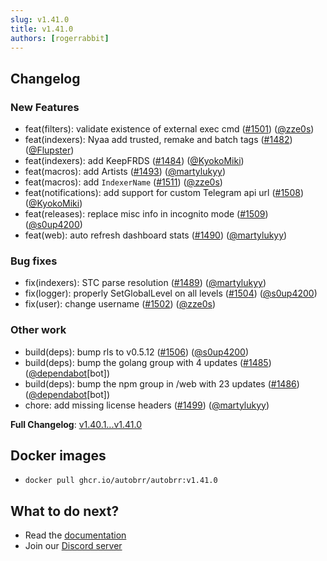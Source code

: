 ```yaml
---
slug: v1.41.0
title: v1.41.0
authors: [rogerrabbit]
---
```


## Changelog

### New Features

- feat(filters): validate existence of external exec cmd ([#1501](https://github.com/autobrr/autobrr/pull/1501)) ([@zze0s](https://github.com/zze0s))
- feat(indexers): Nyaa add trusted, remake and batch tags ([#1482](https://github.com/autobrr/autobrr/pull/1482)) ([@Flupster](https://github.com/Flupster))
- feat(indexers): add KeepFRDS ([#1484](https://github.com/autobrr/autobrr/pull/1484)) ([@KyokoMiki](https://github.com/KyokoMiki))
- feat(macros): add Artists ([#1493](https://github.com/autobrr/autobrr/pull/1493)) ([@martylukyy](https://github.com/martylukyy))
- feat(macros): add `IndexerName` ([#1511](https://github.com/autobrr/autobrr/pull/1511)) ([@zze0s](https://github.com/zze0s))
- feat(notifications): add support for custom Telegram api url ([#1508](https://github.com/autobrr/autobrr/pull/1508)) ([@KyokoMiki](https://github.com/KyokoMiki))
- feat(releases): replace misc info in incognito mode ([#1509](https://github.com/autobrr/autobrr/pull/1509)) ([@s0up4200](https://github.com/s0up4200))
- feat(web): auto refresh dashboard stats ([#1490](https://github.com/autobrr/autobrr/pull/1490)) ([@martylukyy](https://github.com/martylukyy))

### Bug fixes

- fix(indexers): STC parse resolution ([#1489](https://github.com/autobrr/autobrr/pull/1489)) ([@martylukyy](https://github.com/martylukyy))
- fix(logger): properly SetGlobalLevel on all levels ([#1504](https://github.com/autobrr/autobrr/pull/1504)) ([@s0up4200](https://github.com/s0up4200))
- fix(user): change username ([#1502](https://github.com/autobrr/autobrr/pull/1502)) ([@zze0s](https://github.com/zze0s))

### Other work

- build(deps): bump rls to v0.5.12 ([#1506](https://github.com/autobrr/autobrr/pull/1506)) ([@s0up4200](https://github.com/s0up4200))
- build(deps): bump the golang group with 4 updates ([#1485](https://github.com/autobrr/autobrr/pull/1485)) ([@dependabot](https://github.com/dependabot)[bot])
- build(deps): bump the npm group in /web with 23 updates ([#1486](https://github.com/autobrr/autobrr/pull/1486)) ([@dependabot](https://github.com/dependabot)[bot])
- chore: add missing license headers ([#1499](https://github.com/autobrr/autobrr/pull/1499)) ([@martylukyy](https://github.com/martylukyy))

**Full Changelog**: [v1.40.1...v1.41.0](https://github.com/autobrr/autobrr/compare/v1.40.1...v1.41.0)

## Docker images

- `docker pull ghcr.io/autobrr/autobrr:v1.41.0`

## What to do next?

- Read the [documentation](https://autobrr.com)
- Join our [Discord server](https://discord.autobrr.com/)
